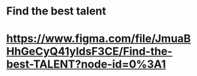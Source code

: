 # Find the best talent
# https://www.figma.com/file/JmuaBHhGeCyQ41yIdsF3CE/Find-the-best-TALENT?node-id=0%3A1
